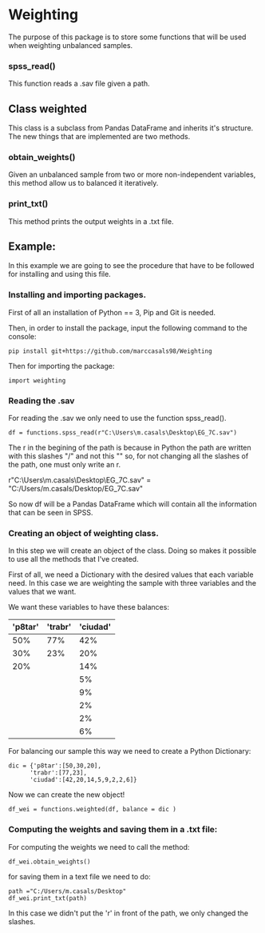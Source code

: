 # Weighting
The purpose of this package is to store some functions that will be used when weighting unbalanced samples.

### spss_read()
This function reads a .sav file given a path.

## Class weighted

This class is a subclass from Pandas DataFrame and inherits it's structure. The new things that are implemented are two methods.

### obtain_weights()

Given an unbalanced sample from two or more non-independent variables, this method allow us to balanced it iteratively.

### print_txt() 

This method prints the output weights in a .txt file.



## Example:

In this example we are going to see the procedure that have to be followed for installing and using this file.

### Installing and importing packages.

First of all an installation of Python == 3, Pip and Git is needed.

Then, in order to install the package, input the following command to the console:

```
pip install git+https://github.com/marccasals98/Weighting
```

Then for importing the package:

```
import weighting 
```

### Reading the .sav

For reading the .sav we only need to use the function spss_read(). 

```
df = functions.spss_read(r"C:\Users\m.casals\Desktop\EG_7C.sav")
```
The r in the begining of the path is because in Python the path are written with this slashes "/" and not this "\" so, for not changing all the slashes of the path, one must only write an r.

r"C:\Users\m.casals\Desktop\EG_7C.sav" = "C:/Users/m.casals/Desktop/EG_7C.sav"

So now df will be a Pandas DataFrame which will contain all the information that can be seen in SPSS.

### Creating an object of weighting class.

In this step we will create an object of the class. Doing so makes it possible to use all the methods that I've created. 

First of all, we need a Dictionary with the desired values that each variable need. In this case we are weighting the sample with three variables and the values that we want.  

We want these variables to have these balances:

| 'p8tar' | 'trabr' | 'ciudad' |
|---------|---------|----------|
| 50%     | 77%     | 42%      |
| 30%     | 23%     | 20%      |
| 20%     |         | 14%      |
|         |         | 5%       |
|         |         | 9%       |
|         |         | 2%       |
|         |         | 2%       |
|         |         | 6%       |

For balancing our sample this way we need to create a Python Dictionary:

```
dic = {'p8tar':[50,30,20],
      'trabr':[77,23],
      'ciudad':[42,20,14,5,9,2,2,6]}    
```

Now we can create the new object!

```
df_wei = functions.weighted(df, balance = dic )
```

### Computing the weights and saving them in a .txt file:

For computing the weights we need to call the method:

```
df_wei.obtain_weights()
```
for saving them in a text file we need to do:

```
path ="C:/Users/m.casals/Desktop"
df_wei.print_txt(path)
```
In this case we didn't put the 'r' in front of the path, we only changed the slashes.
